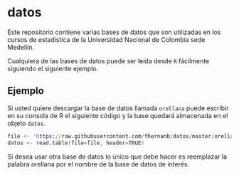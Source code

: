 # datos
Este repositorio contiene varias bases de datos que son utilizadas en los cursos de estadística de la Universidad Nacional de Colombia sede Medellín.

Cualquiera de las bases de datos puede ser leída desde `R` fácilmente siguiendo el siguiente ejemplo.

## Ejemplo
Si usted quiere descargar la base de datos llamada `orellana` puede escribir en su consola de R el siguiente código y la base quedará almacenada en el objeto `datos`. 

```s
file <- 'https://raw.githubusercontent.com/fhernanb/datos/master/orellana'
datos <- read.table(file=file, header=TRUE)
```
Si desea usar otra base de datos lo único que debe hacer es reemplazar la palabra orellana por el nombre de la base de datos de interés.
